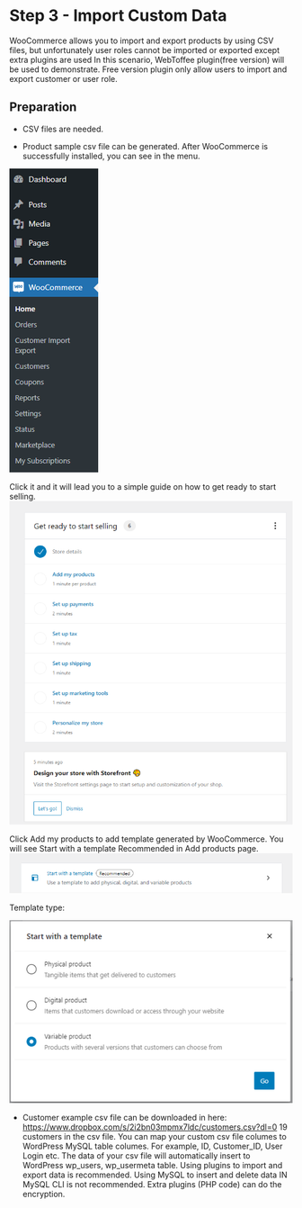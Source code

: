 # Step 3 - Import Custom Data

WooCommerce allows you to import and export products by using CSV files, but unfortunately user roles cannot be imported or exported except extra plugins are used
In this scenario, WebToffee plugin(free version) will be used to demonstrate. Free version plugin only allow users to import and export customer or user role.

## Preparation
- CSV files are needed. 

- Product sample csv file can be generated. After WooCommerce is successfully installed, you can see in the menu.

![wp_plugin](./assets/wc_menu.png)

Click it and it will lead you to a simple guide on how to get ready to start selling.
![wp_plugin](./assets/guide.png)

Click Add my products to add template generated by WooCommerce. You will see Start with a template Recommended in Add products page.
![wp_plugin](./assets/starttemplate.png)

Template type:

![wp_plugin](./assets/template_type.png)

- Customer example csv file can be downloaded in here:
https://www.dropbox.com/s/2i2bn03mpmx7ldc/customers.csv?dl=0
19 customers in the csv file.
You can map your custom csv file columes to WordPress MySQL table columes. For example, ID, Customer_ID, User Login etc. 
The data of your csv file will automatically insert to WordPress wp_users, wp_usermeta table.
Using plugins to import and export data is recommended. Using MySQL to insert and delete data IN MySQL CLI is not recommended.
Extra plugins (PHP code) can do the encryption.




